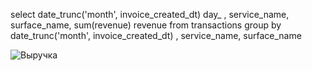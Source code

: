 select date_trunc('month', invoice_created_dt) day_ , service_name, 
surface_name,  sum(revenue) revenue 
from transactions
group by date_trunc('month', invoice_created_dt) , service_name,
surface_name

![Выручка](C:/Users/Администратор/Desktop/работа/скрипты/Screenshot_2.png)